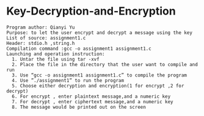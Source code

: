 # Key-Decryption-and-Encryption

    Program author: Qianyi Yu 
    Purpose: to let the user encrypt and decrypt a message using the key
    List of source: assignment1.c
    Header: stdio.h ,string.h
    Compilation command :gcc -o assignment1 assignment1.c
    Launching and operation instruction: 
      1. Untar the file using tar -xvf
      2. Place the file in the directory that the user want to compile and run
      3. Use “gcc -o assignment1 assignment1.c” to compile the program
      4. Use ”./assignment1” to run the program
      5. Choose either decryption and encryption(1 for encrypt ,2 for decrypt)
      6. For encrypt , enter plaintext message,and a numeric key
      7. For decrypt , enter ciphertext message,and a numeric key
      8. The message would be printed out on the screen
